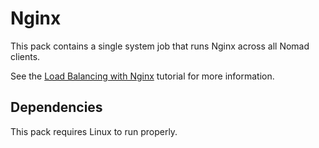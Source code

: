 # Nginx

This pack contains a single system job that runs Nginx across all Nomad clients.

See the [Load Balancing with Nginx](https://learn.hashicorp.com/tutorials/nomad/load-balancing-nginx) tutorial for more information.

## Dependencies

This pack requires Linux to run properly.

